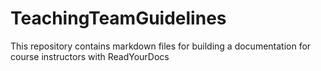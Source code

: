 # TeachingTeamGuidelines
This repository contains markdown files for building a documentation for course instructors with ReadYourDocs
